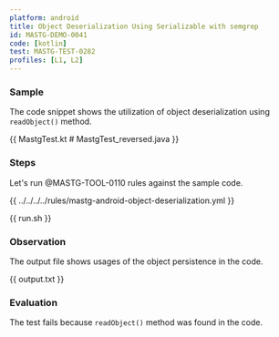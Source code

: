 ```yaml
---
platform: android
title: Object Deserialization Using Serializable with semgrep
id: MASTG-DEMO-0041
code: [kotlin]
test: MASTG-TEST-0282
profiles: [L1, L2]
---
```


### Sample

The code snippet shows the utilization of object deserialization using `readObject()` method.

{{ MastgTest.kt # MastgTest_reversed.java }}

### Steps

Let's run @MASTG-TOOL-0110 rules against the sample code.

{{ ../../../../rules/mastg-android-object-deserialization.yml }}

{{ run.sh }}

### Observation

The output file shows usages of the object persistence in the code.

{{ output.txt }}

### Evaluation

The test fails because `readObject()` method was found in the code.
